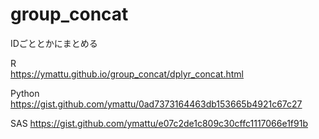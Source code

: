 # group_concat
IDごととかにまとめる

R  
https://ymattu.github.io/group_concat/dplyr_concat.html

Python  
https://gist.github.com/ymattu/0ad7373164463db153665b4921c67c27

SAS
https://gist.github.com/ymattu/e07c2de1c809c30cffc1117066e1f91b
